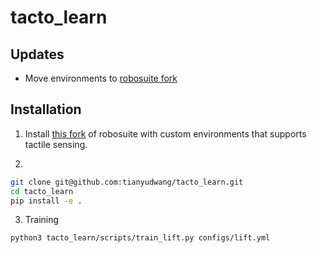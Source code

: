 # tacto_learn

## Updates
- Move environments to [robosuite fork](https://github.com/tianyudwang/robosuite)

## Installation
1. Install [this fork](https://github.com/tianyudwang/robosuite) of robosuite with custom environments that supports tactile sensing.

2.
```bash
git clone git@github.com:tianyudwang/tacto_learn.git
cd tacto_learn
pip install -e .
```

3. Training
```bash
python3 tacto_learn/scripts/train_lift.py configs/lift.yml
```
